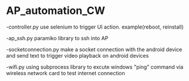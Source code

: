 # AP_automation_CW

-controller.py
  use selenium to trigger UI action. example(reboot, reinstall)
  
  
-ap_ssh.py
  paramiko library to ssh into AP
  
  
-socketconnection.py
  make a socket connection with the android device and send text to trigger video playback on android devices
  
  
-wifi.py
  using subprocess library to excute windows "ping" command via wireless network card to test internet connection
 
